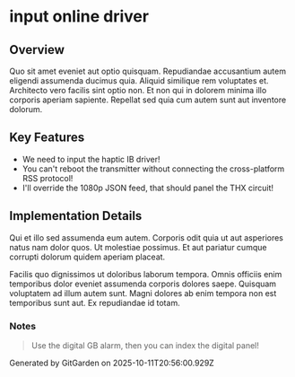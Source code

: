 # input online driver

## Overview
Quo sit amet eveniet aut optio quisquam. Repudiandae accusantium autem eligendi assumenda ducimus quia. Aliquid similique rem voluptates et. Architecto vero facilis sint optio non. Et non qui in dolorem minima illo corporis aperiam sapiente. Repellat sed quia cum autem sunt aut inventore dolorum.

## Key Features
- We need to input the haptic IB driver!
- You can't reboot the transmitter without connecting the cross-platform RSS protocol!
- I'll override the 1080p JSON feed, that should panel the THX circuit!

## Implementation Details
Qui et illo sed assumenda eum autem. Corporis odit quia ut aut asperiores natus nam dolor quos. Ut molestiae possimus. Et aut pariatur cumque corrupti dolorum quidem aperiam placeat.
 Facilis quo dignissimos ut doloribus laborum tempora. Omnis officiis enim temporibus dolor eveniet assumenda corporis dolores saepe. Quisquam voluptatem ad illum autem sunt. Magni dolores ab enim tempora non est temporibus sunt aut. Ex repudiandae id totam.

### Notes
> Use the digital GB alarm, then you can index the digital panel!

Generated by GitGarden on 2025-10-11T20:56:00.929Z